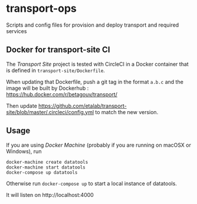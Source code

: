 # transport-ops
Scripts and config files for provision and deploy transport and required services

## Docker for transport-site CI

The _Transport Site_ project is tested with CircleCI in a Docker container that is defined in `transport-site/Dockerfile`.

When updating that Dockerfile, push a git tag in the format `a.b.c` and the image will be built by Dockerhub : https://hub.docker.com/r/betagouv/transport/

Then update https://github.com/etalab/transport-site/blob/master/.circleci/config.yml to match the new version.


## Usage

If you are using _Docker Machine_ (probably if you are running on macOSX or Windows), run

```
docker-machine create datatools
docker-machine start datatools
docker-compose up datatools
```

Otherwise run `docker-compose up` to start a local instance of datatools.

It will listen on http://localhost:4000

